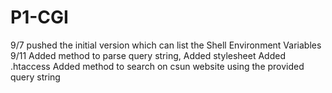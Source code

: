# P1-CGI
9/7		pushed the initial version which can list the Shell Environment Variables
9/11	Added method to parse query string, 
		Added stylesheet
		Added .htaccess
		Added method to search on csun website using the provided query string 